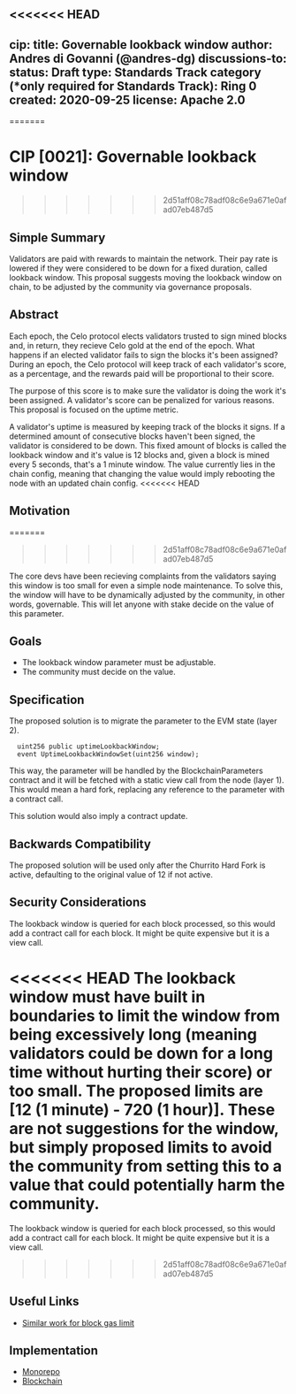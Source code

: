 <<<<<<< HEAD
---
cip: <to be assigned>
title: Governable lookback window
author: Andres di Govanni (@andres-dg)
discussions-to: <to be assigned>
status: Draft
type: Standards Track
category (*only required for Standards Track): Ring 0
created: 2020-09-25
license: Apache 2.0
---
=======
# CIP [0021]: Governable lookback window
>>>>>>> 2d51aff08c78adf08c6e9a671e0afad07eb487d5

## Simple Summary

Validators are paid with rewards to maintain the network. Their pay rate is lowered if they were considered to be down for a fixed duration, called lookback window. This proposal suggests moving the lookback window on chain, to be adjusted by the community via governance proposals.

## Abstract

Each epoch, the Celo protocol elects validators trusted to sign mined blocks and, in return, they recieve Celo gold at the end of the epoch. What happens if an elected validator fails to sign the blocks it's been assigned? During an epoch, the Celo protocol will keep track of each validator's score, as a percentage, and the rewards paid will be proportional to their score.

The purpose of this score is to make sure the validator is doing the work it's been assigned. A validator's score can be penalized for various reasons. This proposal is focused on the uptime metric.

A validator's uptime is measured by keeping track of the blocks it signs. If a determined amount of consecutive blocks haven't been signed, the validator is considered to be down. This fixed amount of blocks is called the lookback window and it's value is 12 blocks and, given a block is mined every 5 seconds, that's a 1 minute window. The value currently lies in the chain config, meaning that changing the value would imply rebooting the node with an updated chain config.
<<<<<<< HEAD

## Motivation
=======
>>>>>>> 2d51aff08c78adf08c6e9a671e0afad07eb487d5

The core devs have been recieving complaints from the validators saying this window is too small for even a simple node maintenance. To solve this, the window will have to be dynamically adjusted by the community, in other words, governable. This will let anyone with stake decide on the value of this parameter.

## Goals

- The lookback window parameter must be adjustable.
- The community must decide on the value.

## Specification

The proposed solution is to migrate the parameter to the EVM state (layer 2).

```solidity
  uint256 public uptimeLookbackWindow;
  event UptimeLookbackWindowSet(uint256 window);
```

This way, the parameter will be handled by the BlockchainParameters contract and it will be fetched with a static view call from the node (layer 1). This would mean a hard fork, replacing any reference to the parameter with a contract call.

This solution would also imply a contract update.

## Backwards Compatibility

The proposed solution will be used only after the Churrito Hard Fork is active, defaulting to the original value of 12 if not active.

## Security Considerations

The lookback window is queried for each block processed, so this would add a contract call for each block. It might be quite expensive but it is a view call.

<<<<<<< HEAD
The lookback window must have built in boundaries to limit the window from being excessively long (meaning validators could be down for a long time without hurting their score) or too small. The proposed limits are [12 (1 minute) - 720 (1 hour)]. These are not suggestions for the window, but simply proposed limits to avoid the community from setting this to a value that could potentially harm the community.
=======
The lookback window is queried for each block processed, so this would add a contract call for each block. It might be quite expensive but it is a view call.
>>>>>>> 2d51aff08c78adf08c6e9a671e0afad07eb487d5

## Useful Links

- [Similar work for block gas limit](https://github.com/celo-org/celo-monorepo/pull/1245/files)

## Implementation

- [Monorepo](https://github.com/celo-org/celo-monorepo/pull/4747)
- [Blockchain](https://github.com/celo-org/celo-blockchain/pull/1136)
